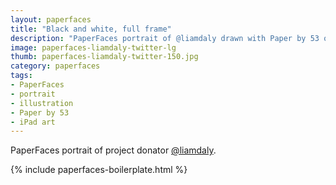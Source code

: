 ```yaml
---
layout: paperfaces
title: "Black and white, full frame"
description: "PaperFaces portrait of @liamdaly drawn with Paper by 53 on an iPad."
image: paperfaces-liamdaly-twitter-lg
thumb: paperfaces-liamdaly-twitter-150.jpg
category: paperfaces
tags: 
- PaperFaces
- portrait
- illustration
- Paper by 53
- iPad art
---
```


PaperFaces portrait of project donator [@liamdaly](http://twitter.com/liamdaly).

{% include paperfaces-boilerplate.html %}